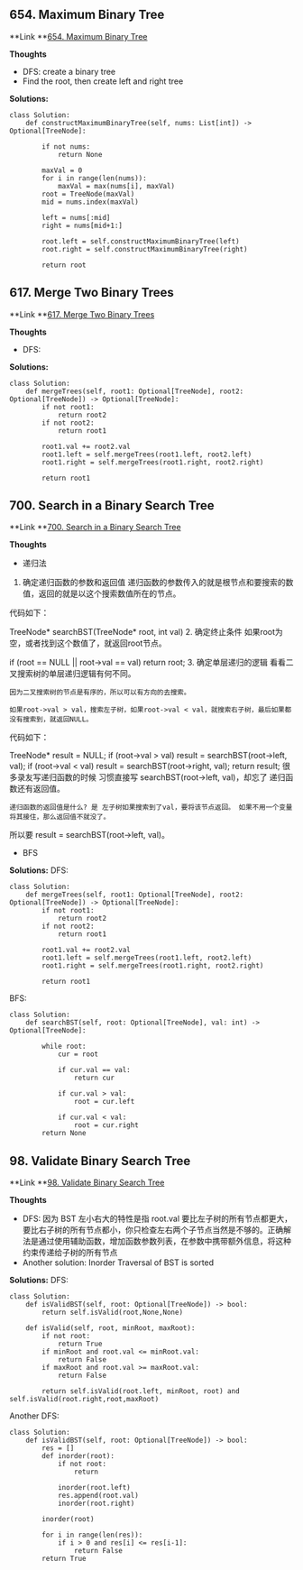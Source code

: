 ## 654. Maximum Binary Tree ##

**Link **[654. Maximum Binary Tree](https://leetcode.com/problems/maximum-binary-tree/)

**Thoughts**
  - DFS: create a binary tree
  - Find the root, then create left and right tree

**Solutions:**
```
class Solution:
    def constructMaximumBinaryTree(self, nums: List[int]) -> Optional[TreeNode]:
        
        if not nums:
            return None

        maxVal = 0
        for i in range(len(nums)):
            maxVal = max(nums[i], maxVal)
        root = TreeNode(maxVal)
        mid = nums.index(maxVal)
        
        left = nums[:mid]
        right = nums[mid+1:]

        root.left = self.constructMaximumBinaryTree(left)
        root.right = self.constructMaximumBinaryTree(right)

        return root
```

## 617. Merge Two Binary Trees ##

**Link **[617. Merge Two Binary Trees](https://leetcode.com/problems/merge-two-binary-trees/description/)

**Thoughts**
  - DFS: 
 

**Solutions:**
```
class Solution:
    def mergeTrees(self, root1: Optional[TreeNode], root2: Optional[TreeNode]) -> Optional[TreeNode]:
        if not root1:
            return root2
        if not root2:
            return root1
        
        root1.val += root2.val
        root1.left = self.mergeTrees(root1.left, root2.left)
        root1.right = self.mergeTrees(root1.right, root2.right)

        return root1
```

## 700. Search in a Binary Search Tree ##

**Link **[700. Search in a Binary Search Tree](https://leetcode.com/problems/search-in-a-binary-search-tree/description/)

**Thoughts** 
  - 递归法
  1. 确定递归函数的参数和返回值
    递归函数的参数传入的就是根节点和要搜索的数值，返回的就是以这个搜索数值所在的节点。

  代码如下：

  TreeNode* searchBST(TreeNode* root, int val)
  2. 确定终止条件
    如果root为空，或者找到这个数值了，就返回root节点。

  if (root == NULL || root->val == val) return root;
  3. 确定单层递归的逻辑
    看看二叉搜索树的单层递归逻辑有何不同。

    因为二叉搜索树的节点是有序的，所以可以有方向的去搜索。

    如果root->val > val，搜索左子树，如果root->val < val，就搜索右子树，最后如果都没有搜索到，就返回NULL。

  代码如下：

  TreeNode* result = NULL;
  if (root->val > val) result = searchBST(root->left, val);
  if (root->val < val) result = searchBST(root->right, val);
  return result;
    很多录友写递归函数的时候 习惯直接写 searchBST(root->left, val)，却忘了 递归函数还有返回值。

    递归函数的返回值是什么? 是 左子树如果搜索到了val，要将该节点返回。 如果不用一个变量将其接住，那么返回值不就没了。

所以要 result = searchBST(root->left, val)。
  
  - BFS
 

**Solutions:**
DFS:
```
class Solution:
    def mergeTrees(self, root1: Optional[TreeNode], root2: Optional[TreeNode]) -> Optional[TreeNode]:
        if not root1:
            return root2
        if not root2:
            return root1
        
        root1.val += root2.val
        root1.left = self.mergeTrees(root1.left, root2.left)
        root1.right = self.mergeTrees(root1.right, root2.right)

        return root1
```
BFS:
```
class Solution:
    def searchBST(self, root: Optional[TreeNode], val: int) -> Optional[TreeNode]:

        while root:
            cur = root

            if cur.val == val:
                return cur
            
            if cur.val > val:
                root = cur.left
            
            if cur.val < val:
                root = cur.right
        return None
```

## 98. Validate Binary Search Tree ##

**Link **[98. Validate Binary Search Tree](https://leetcode.com/problems/validate-binary-search-tree/description/)

**Thoughts**
  - DFS: 因为 BST 左小右大的特性是指 root.val 要比左子树的所有节点都更大，要比右子树的所有节点都小，你只检查左右两个子节点当然是不够的。正确解法是通过使用辅助函数，增加函数参数列表，在参数中携带额外信息，将这种约束传递给子树的所有节点
  - Another solution: Inorder Traversal of BST is sorted

**Solutions:**
DFS:
```
class Solution:
    def isValidBST(self, root: Optional[TreeNode]) -> bool:
        return self.isValid(root,None,None)
    
    def isValid(self, root, minRoot, maxRoot):
        if not root:
            return True
        if minRoot and root.val <= minRoot.val:
            return False
        if maxRoot and root.val >= maxRoot.val:
            return False
        
        return self.isValid(root.left, minRoot, root) and self.isValid(root.right,root,maxRoot)
```

Another DFS:
```
class Solution:
    def isValidBST(self, root: Optional[TreeNode]) -> bool:
        res = []
        def inorder(root):
            if not root:
                return
            
            inorder(root.left)
            res.append(root.val)
            inorder(root.right)
        
        inorder(root)
        
        for i in range(len(res)):
            if i > 0 and res[i] <= res[i-1]:
                return False
        return True
```
